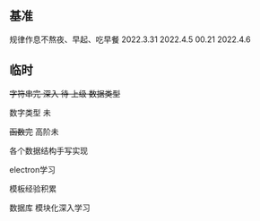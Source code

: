 ## 基准

规律作息不熬夜、早起、吃早餐
2022.3.31
2022.4.5 00.21
2022.4.6 

## 临时

~~字符串完    深入   待    上级 数据类型~~

数字类型 未

~~函数完~~  高阶未

各个数据结构手写实现



electron学习

模板经验积累

数据库 模块化深入学习


